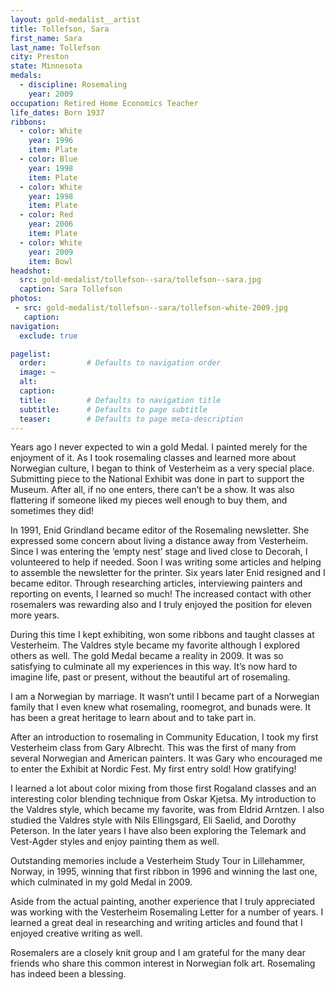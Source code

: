 ```yaml
---
layout: gold-medalist__artist
title: Tollefson, Sara
first_name: Sara
last_name: Tollefson
city: Preston
state: Minnesota
medals: 
  - discipline: Rosemaling
    year: 2009
occupation: Retired Home Economics Teacher
life_dates: Born 1937
ribbons:
  - color: White
    year: 1996
    item: Plate
  - color: Blue
    year: 1998
    item: Plate
  - color: White
    year: 1998
    item: Plate
  - color: Red
    year: 2006
    item: Plate
  - color: White
    year: 2009
    item: Bowl
headshot:
  src: gold-medalist/tollefson--sara/tollefson--sara.jpg
  caption: Sara Tollefson
photos:
 - src: gold-medalist/tollefson--sara/tollefson-white-2009.jpg
   caption: 
navigation:
  exclude: true

pagelist:
  order:         # Defaults to navigation order  
  image: ~
  alt:
  caption:
  title:         # Defaults to navigation title
  subtitle:      # Defaults to page subtitle
  teaser:        # Defaults to page meta-description  
---
```


Years ago I never expected to win a gold Medal. I painted merely for the enjoyment of it. As I took rosemaling classes and learned more about Norwegian culture, I began to think of Vesterheim as a very special place. Submitting piece to the National Exhibit was done in part to support the Museum. After all, if no one enters, there can’t be a show. It was also flattering if someone liked my pieces well enough to buy them, and sometimes they did!

In 1991, Enid Grindland became editor of the Rosemaling newsletter. She expressed some concern about living a distance away from Vesterheim. Since I was entering the ‘empty nest’ stage and lived close to Decorah, I volunteered to help if needed. Soon I was writing some articles and helping to assemble the newsletter for the printer. Six years later Enid resigned and I became editor. Through researching articles, interviewing painters and reporting on events, I learned so much! The increased contact with other rosemalers was rewarding also and I truly enjoyed the position for eleven more years.

During this time I kept exhibiting, won some ribbons and taught classes at Vesterheim. The Valdres style became my favorite although I explored others as well. The gold Medal became a reality in 2009. It was so satisfying to culminate all my experiences in this way. It’s now hard to imagine life, past or present, without the beautiful art of rosemaling. 


I am a Norwegian by marriage. It wasn’t until I became part of a Norwegian family that I even knew what rosemaling, roomegrot, and bunads were. It has been a great heritage to learn about and to take part in.

After an introduction to rosemaling in Community Education, I took my first Vesterheim class from Gary Albrecht. This was the first of many from several Norwegian and American painters. It was Gary who encouraged me to enter the Exhibit at Nordic Fest. My first entry sold! How gratifying!

I learned a lot about color mixing from those first Rogaland classes and an interesting color blending technique from Oskar Kjetsa. My introduction to the Valdres style, which became my favorite, was from Eldrid Arntzen. I also studied the Valdres style with Nils Ellingsgard, Eli Saelid, and Dorothy Peterson. In the later years I have also been exploring the Telemark and Vest-Agder styles and enjoy painting them as well. 

Outstanding memories include a Vesterheim Study Tour in Lillehammer, Norway, in 1995, winning that first ribbon in 1996 and winning the last one, which culminated in my gold Medal in 2009.

Aside from the actual painting, another experience that I truly appreciated was working with the Vesterheim Rosemaling Letter for a number of years. I learned a great deal in researching and writing articles and found that I enjoyed creative writing as well.

Rosemalers are a closely knit group and I am grateful for the many dear friends who share this common interest in Norwegian folk art. Rosemaling has indeed been a blessing. 
